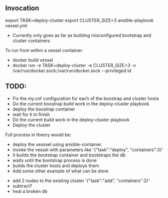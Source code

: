 ## Invocation

export TASK=deploy-cluster
export CLUSTER_SIZE=3
ansible-playbook vessel.yml

* Currently only goes as far as building misconfigured bootstrap and cluster containers

To run from within a vessel container:
* docker build vessel
* docker run -e TASK=deploy-cluster -e CLUSTER_SIZE=3 -v /var/run/docker.sock:/var/run/docker.sock --privileged id

## TODO:
* Fix the my.cnf configuration for each of the boostrap and cluster hosts
* Do the current boostrap build work in the deploy-cluster playbook
* deploy the boostrap container
* wait for it to finish
* Do the current build work in the deploy-cluster playbook
* Deploy the cluster

Full process in theory would be:
* deploy the vesssel using ansible-container.
* invoke the vessel with parameters like '{"task":"deploy", "containers":3}'
* it builds the bootstrap container and bootstraps the db
* waits until the bootstrap process is done
* builds the cluster hosts and deploys them
* Add some other example of what can be done
 - add 2 nodes to the existing cluster '{"task":"add", "containers":2}'
 -  subtract?
 - heal a broken db
